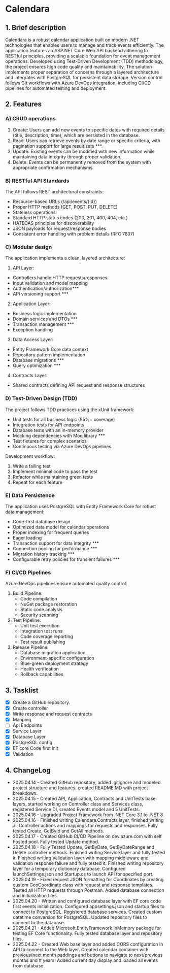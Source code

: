# Calendara

## 1. Brief description

Calendara is a robust calendar application built on modern .NET technologies that enables users to manage and track events efficiently. The application features an ASP.NET Core Web API backend adhering to RESTful principles, providing a scalable foundation for event management operations. Developed using Test-Driven Development (TDD) methodology, the project ensures high code quality and maintainability. The solution implements proper separation of concerns through a layered architecture and integrates with PostgreSQL for persistent data storage. Version control follows Git workflows with Azure DevOps integration, including CI/CD pipelines for automated testing and deployment.

## 2. Features

### A) CRUD operations
1) Create: Users can add new events to specific dates with required details (title, description, time), which are persisted in the database.
2) Read: Users can retrieve events by date range or specific criteria, with pagination support for large result sets ***.
3) Update: Existing events can be modified with new information while maintaining data integrity through proper validation.
4) Delete: Events can be permanently removed from the system with appropriate confirmation mechanisms.

### B) RESTful API Standards
The API follows REST architectural constraints:

* Resource-based URLs (/api/events/{id})
* Proper HTTP methods (GET, POST, PUT, DELETE)
* Stateless operations
* Standard HTTP status codes (200, 201, 400, 404, etc.)
* HATEOAS principles for discoverability
* JSON payloads for request/response bodies
* Consistent error handling with problem details (RFC 7807)

### C) Modular design
The application implements a clean, layered architecture:

1) API Layer:
  + Controllers handle HTTP requests/responses
  + Input validation and model mapping
  + Authentication/authorization***
  + API versioning support ***
2) Application Layer:
  + Business logic implementation
  + Domain services and DTOs ***
  + Transaction management ***
  + Exception handling
3) Data Access Layer:
  + Entity Framework Core data context
  + Repository pattern implementation
  + Database migrations ***
  + Query optimization ***
4) Contracts Layer:
  + Shared contracts defining API request and response structures

### D) Test-Driven Design (TDD) 
The project follows TDD practices using the xUnit framework:
  + Unit tests for all business logic (95%+ coverage)
  + Integration tests for API endpoints
  + Database tests with an in-memory provider
  + Mocking dependencies with Moq library ***
  + Test fixtures for complex scenarios
  + Continuous testing via Azure DevOps pipelines

Development workflow:
  1) Write a failing test
  2) Implement minimal code to pass the test
  3) Refactor while maintaining green tests
  4) Repeat for each feature

### E) Data Persistence 
The application uses PostgreSQL with Entity Framework Core for robust data management:
  + Code-first database design
  + Optimized data model for calendar operations
  + Proper indexing for frequent queries
  + Eager loading
  + Transaction support for data integrity ***
  + Connection pooling for performance ***
  + Migration history tracking ***
  + Configurable retry policies for transient failures ***

### F) CI/CD Pipelines
Azure DevOps pipelines ensure automated quality control:
  1) Build Pipeline:
      + Code compilation
      + NuGet package restoration
      + Static code analysis
      + Security scanning
  2) Test Pipeline:
      + Unit test execution
      + Integration test runs
      + Code coverage reporting
      + Test result publishing
  3) Release Pipeline:
      + Database migration application
      + Environment-specific configuration
      + Blue-green deployment strategy
      + Health verification
      + Rollback capabilities
     
## 3. Tasklist
- [x] Create a GitHub repository.
- [x] Create controller
- [x] Write response and request contracts
- [x] Mapping
- [ ] Api Endpoints
- [x] Service Layer 
- [x] Database Layer 
- [x] PostgreSQL config
- [x] EF core Code first init
- [x] Validation

## 4. ChangeLog
+ 2025.04.14 - Created GitHub repository, added .gitignore and modeled project structure and features,
created README.MD with project breakdown.
+ 2025.04.15 - Created API, Application, Contracts and UnitTests base layers, started working 
on Controller class and Services class, registered Service DI, created Events model and 5 UnitTests.  
+ 2025.04.16 - Upgraded Project Framework from .NET Core 3.1 to .NET 8
+ 2025.04.16 - Finished writing Calendara.Contracts layer, finished writing all Controller actions and
mappings for requests and responses. Fully tested Create, GetById and GetAll methods.
+ 2025.04.17 - Created GitHub CI/CD Pipeline on dev.azure.com with self hosted pool. Fully tested Update 
method.
+ 2025.04.18 - Fully Tested Update, GetByDate, GetByDateRange and Delete controller methods. Finished 
writing Service layer and fully tested it. Finished writing Validation layer with mapping middleware and 
validation response failure and fully tested it. Finished writing repository layer for a temporary dictionary
database. Configured launchSettings.json and Startup.cs to launch API for specified port.
+ 2025.04.19 - Fixed request JSON formatting for Coordinates by creating custom GeoCoordinate class with 
request and response templates. Tested all HTTP requests through Postman. Added database connection 
and initialization files.
+ 2025.04.20 - Written and configured database layer with EF core code first events initialization. Configured 
appsettings.json and startup files to connect to PostgreSQL. Registered database services. Created custom datetime 
conversion for PostgreSQL. Updated repository files to connect to the database.
+ 2025.04.21 - Added Microsoft.EntityFramework.InMemory package for testing EF Core functionality. Fully tested 
database layer and repository files.
+ 2025.04.22 - Created Web base layer and added CORS configuration in API to connect to the Web layer. 
Created calendar container with previous/next month paddings and buttons to navigate to next/previous months and #
years. Added current day display and loaded all events from database. 
